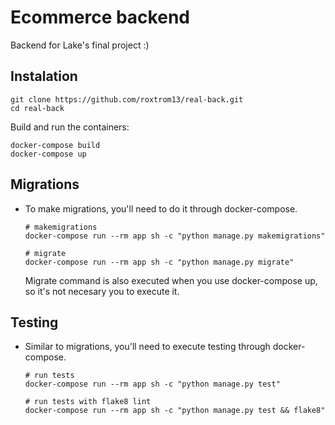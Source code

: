# Ecommerce backend

Backend for Lake's final project :)

## Instalation

```
git clone https://github.com/roxtrom13/real-back.git
cd real-back
```

Build and run the containers:

```
docker-compose build
docker-compose up
```

## Migrations

- To make migrations, you'll need to do it through docker-compose.

  ```
  # makemigrations
  docker-compose run --rm app sh -c "python manage.py makemigrations"

  # migrate
  docker-compose run --rm app sh -c "python manage.py migrate"
  
  ```
  Migrate command is also executed when you use docker-compose up, so it's not necesary you to execute it.

## Testing

- Similar to migrations, you'll need to execute testing through docker-compose.

  ```
  # run tests
  docker-compose run --rm app sh -c "python manage.py test"

  # run tests with flake8 lint
  docker-compose run --rm app sh -c "python manage.py test && flake8"
  ```

